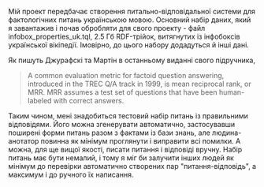 Мій проект передбачає створення питально-відповідальної системи для фактологічних питань українською мовою. Основний набір даних, який я завантажив і почав обробляти для свого проекту - файл infobox_properties_uk.tql, 2.5 Гб RDF-трійок, витягнутих із інфобоксів української вікіпедії. Імовірно, до цього набору додадуться й інші дані.

Як пишуть Джурафскі та Мартін в останньому виданні свого підручника, 

> A common evaluation metric for factoid question answering, introduced in the TREC Q/A track in 1999, is mean reciprocal rank, or MRR. MRR assumes a test set of questions that have been human-labeled with correct answers.

Таким чином, мені знадобиться тестовий набір питань із правильними відповідями. Його можна згенерувати автоматично, застосувавши поширені форми питань разом з фактами із бази знань, але людина-анотатор повинна як мінімум проглянути і виправити всі помилки. А можна, для ще вищої якості, писати питання і відповіді вручну. Набір питань має бути немалий, і тому я міг би залучити інших людей як мінімум до перевірки автоматично створених пар "питання-відповідь", а максимум і до ручного їх написання.